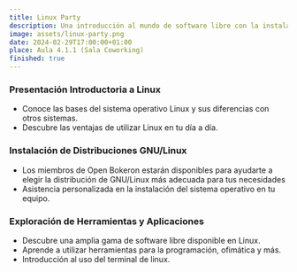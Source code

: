```yaml
---
title: Linux Party
description: Una introducción al mundo de software libre con la instalación de Linux.
image: assets/linux-party.png
date: 2024-02-29T17:00:00+01:00
place: Aula 4.1.1 (Sala Coworking)
finished: true
---
```


### Presentación Introductoria a Linux
* Conoce las bases del sistema operativo Linux y sus diferencias con otros sistemas.
* Descubre las ventajas de utilizar Linux en tu día a día.

### Instalación de Distribuciones GNU/Linux
* Los miembros de Open Bokeron estarán disponibles para ayudarte a elegir la distribución de GNU/Linux más adecuada para tus necesidades
* Asistencia personalizada en la instalación del sistema operativo en tu equipo.

### Exploración de Herramientas y Aplicaciones
* Descubre una amplia gama de software libre disponible en Linux.
* Aprende a utilizar herramientas para la programación, ofimática y más.
* Introducción al uso del terminal de linux.
